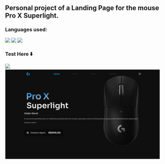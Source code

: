 ## Personal project of a Landing Page for the mouse Pro X Superlight.
### Languages ​​used:
<img src="https://img.shields.io/badge/HTML5-E34F26?style=for-the-badge&logo=html5&logoColor=white"/> <img src="https://img.shields.io/badge/JavaScript-F7DF1E?style=for-the-badge&logo=JavaScript&logoColor=white"/> <img src="https://img.shields.io/badge/CSS3-1572B6?style=for-the-badge&logo=css3&logoColor=white"/>

### Test Here ⬇️
[<img src="https://img.shields.io/badge/Vercel-000000?style=for-the-badge&logo=vercel&logoColor=white" />](https://landing-page-gpro-x.vercel.app/)
[<img src="assets/img/readme-preview-fix.png" />](https://landing-page-gpro-x.vercel.app/)

